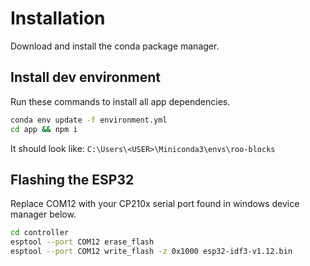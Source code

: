 # Installation

Download and install the conda package manager.

## Install dev environment

Run these commands to install all app dependencies.

```bash
conda env update -f environment.yml
cd app && npm i
```

It should look like: `C:\Users\<USER>\Miniconda3\envs\roo-blocks`

## Flashing the ESP32

Replace COM12 with your CP210x serial port found in windows device manager below.

```bash
cd controller
esptool --port COM12 erase_flash
esptool --port COM12 write_flash -z 0x1000 esp32-idf3-v1.12.bin
```